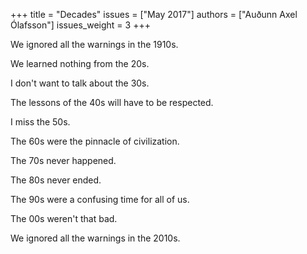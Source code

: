 +++
title = "Decades"
issues = ["May 2017"]
authors = ["Auðunn Axel Ólafsson"]
issues_weight = 3
+++

We ignored all the warnings in the 1910s.

We learned nothing from the 20s.

I don't want to talk about the 30s.

The lessons of the 40s will have to be respected.

I miss the 50s.

The 60s were the pinnacle of civilization.

The 70s never happened.

The 80s never ended.

The 90s were a confusing time for all of us.

The 00s weren't that bad.

We ignored all the warnings in the 2010s.
